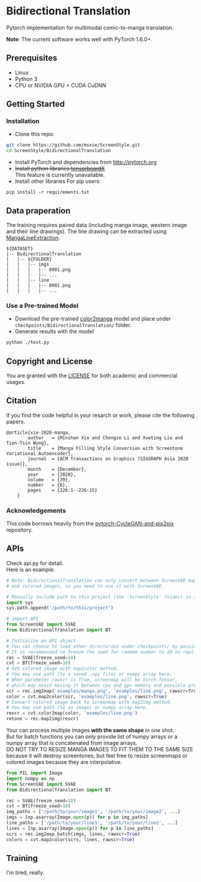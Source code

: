 # Bidirectional Translation

Pytorch implementation for multimodal comic-to-manga translation. 

**Note**: The current software works well with PyTorch 1.6.0+. 

## Prerequisites
- Linux
- Python 3
- CPU or NVIDIA GPU + CUDA CuDNN

## Getting Started ###
### Installation
- Clone this repo:
```bash
git clone https://github.com/msxie/ScreenStyle.git
cd ScreenStyle/BidirectionalTranslation
```
- Install PyTorch and dependencies from http://pytorch.org
- ~~Install python libraries [tensorboardX](https://github.com/lanpa/tensorboardX)~~  
  This feature is currently unavailable.
- Install other libraries
For pip users:
```
pip install -r requirements.txt
```

## Data praperation
The training requires paired data (including manga image, western image and their line drawings). 
The line drawing can be extracted using [MangaLineExtraction](https://github.com/ljsabc/MangaLineExtraction).

  ```
${DATASET} 
|-- BidirectionalTranslation
|   |-- ${FOLDER}
|   |   |-- imgs
|   |   |   |-- 0001.png 
|   |   |   |-- ...
|   |   |-- line
|   |   |   |-- 0001.png 
|   |   |   |-- ...
  ```

### Use a Pre-trained Model
- Download the pre-trained [color2manga](https://drive.google.com/file/d/18-N1W0t3igWLJWFyplNZ5Fa2YHWASCZY/view?usp=sharing) model and place under `checkpoints/BidirectionalTranslation/` folder.
- Generate results with the model
```bash
python ./test.py
```

## Copyright and License
You are granted with the [LICENSE](../LICENSE) for both academic and commercial usages.

## Citation
If you find the code helpful in your resarch or work, please cite the following papers.
```
@article{xie-2020-manga,
        author   = {Minshan Xie and Chengze Li and Xueting Liu and Tien-Tsin Wong},
        title    = {Manga Filling Style Conversion with Screentone Variational Autoencoder},
        journal  = {ACM Transactions on Graphics (SIGGRAPH Asia 2020 issue)},
        month    = {December},
        year     = {2020},
        volume   = {39},
        number   = {6},
        pages    = {226:1--226:15}
    }
```

### Acknowledgements
This code borrows heavily from the [pytorch-CycleGAN-and-pix2pix](https://github.com/junyanz/pytorch-CycleGAN-and-pix2pix) repository.


## APIs
Check api.py for detail.  
Here is an example.  
```python
# Note: BidirectionalTranslation can only convert between ScreenVAE maps
# and colored images, so you need to use it with ScreenVAE.

# Manually include path to this project (the 'ScreenStyle' folder) in sys.path
import sys
sys.path.append('/path/to/this/project')

# import API
from ScreenVAE import SVAE
from BidirectionalTranslation import BT

# Initialize an API object.
# You can choose to load other directories under checkpoints/ by passing their name as argument.
# It is recommended to freeze the seed for ramdom number to 10 to replicate the performance in paper.
rec = SVAE(freeze_seed=10)
cvt = BT(freeze_seed=10)
# Get colored image with map2color method.
# You may use path (to a saved .npy file) or numpy array here.
# When parameter rawscr is True, screenmap will be torch.Tensor,
# which may avoid moving it between cpu and gpu memory and possible precision loss.
scr = rec.img2map('examples/manga.png', 'examples/line.png', rawscr=True)
color = cvt.map2color(scr, 'examples/line.png', rawscr=True)
# Convert colored image back to screenmap with map2img method.
# You may use path (to an image) or numpy array here.
rescr = cvt.color2map(color, 'examples/line.png')
retone = rec.map2img(rescr)
```
Your can process multiple images **with the same shape** in one shot.  
But for batch functions you can only provide list of numpy arrays or a numpy array that is concatenated from image arrays.  
DO NOT TRY TO RESIZE MANGA IMAGES TO FIT THEM TO THE SAME SIZE because it will destroy screentones, but feel free to resize screenmaps or colored images because they are interpolative.  
```python
from PIL import Image
import numpy as np
from ScreenVAE import SVAE
from BidirectionalTranslation import BT

rec = SVAE(freeze_seed=10)
cvt = BT(freeze_seed=10)
img_paths = ['/path/to/your/image1', '/path/to/your/image2', ...]
imgs = [np.asarray(Image.open(p)) for p in img_paths]
line_paths = ['/path/to/your/line1', '/path/to/your/line2', ...]
lines = [np.asarray(Image.open(p)) for p in line_paths]
scrs = rec.img2map_batch(imgs, lines, rawscr=True)
colors = cvt.map2color(scrs, lines, rawscr=True)
```

## Training
I'm tired, really.
